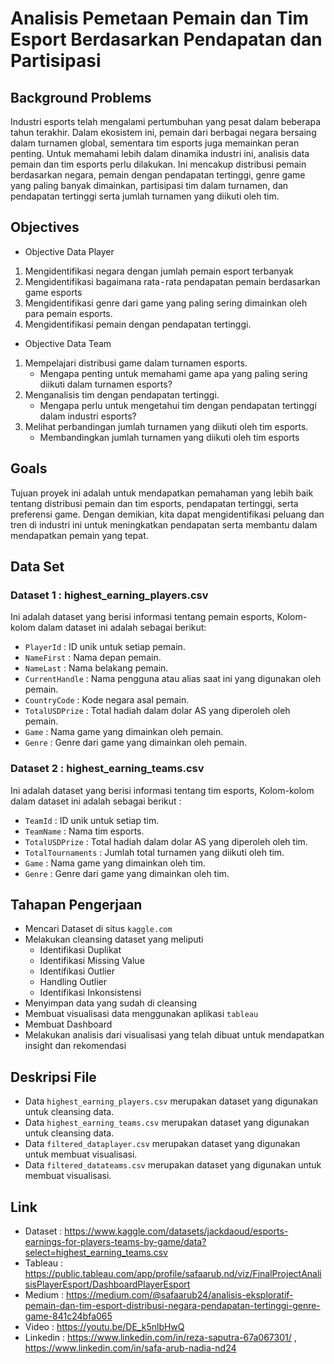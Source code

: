 # Analisis Pemetaan Pemain dan Tim Esport Berdasarkan Pendapatan dan Partisipasi

## **Background Problems**
Industri esports telah mengalami pertumbuhan yang pesat dalam beberapa tahun terakhir. Dalam ekosistem ini, pemain dari berbagai negara bersaing dalam turnamen global, sementara tim esports juga memainkan peran penting. Untuk memahami lebih dalam dinamika industri ini, analisis data pemain dan tim esports perlu dilakukan. Ini mencakup distribusi pemain berdasarkan negara, pemain dengan pendapatan tertinggi, genre game yang paling banyak dimainkan, partisipasi tim dalam turnamen, dan pendapatan tertinggi serta jumlah turnamen yang diikuti oleh tim.


## **Objectives**
- Objective Data Player
1. Mengidentifikasi negara dengan jumlah pemain esport terbanyak
2. Mengidentifikasi bagaimana rata - rata pendapatan pemain berdasarkan game esports
3. Mengidentifikasi genre dari game yang paling sering dimainkan oleh para pemain esports.
4. Mengidentifikasi pemain dengan pendapatan tertinggi.

- Objective Data Team
1. Mempelajari distribusi game dalam turnamen esports.
   - Mengapa penting untuk memahami game apa yang paling sering diikuti dalam turnamen esports?
2. Menganalisis tim dengan pendapatan tertinggi.
   - Mengapa perlu untuk mengetahui tim dengan pendapatan tertinggi dalam industri esports?
3. Melihat perbandingan jumlah turnamen yang diikuti oleh tim esports.
   - Membandingkan jumlah turnamen yang diikuti oleh tim esports

## **Goals**
Tujuan proyek ini adalah untuk mendapatkan pemahaman yang lebih baik tentang distribusi pemain dan tim esports, pendapatan tertinggi, serta preferensi game. Dengan demikian, kita dapat mengidentifikasi peluang dan tren di industri ini untuk meningkatkan pendapatan serta membantu dalam mendapatkan pemain yang tepat.

## **Data Set**
### Dataset 1 : highest_earning_players.csv
Ini adalah dataset yang berisi informasi tentang pemain esports, Kolom-kolom dalam dataset ini adalah sebagai berikut:

* `PlayerId` : ID unik untuk setiap pemain.
* `NameFirst` : Nama depan pemain.
* `NameLast` : Nama belakang pemain.
* `CurrentHandle` : Nama pengguna atau alias saat ini yang digunakan oleh pemain.
* `CountryCode` : Kode negara asal pemain.
* `TotalUSDPrize` : Total hadiah dalam dolar AS yang diperoleh oleh pemain.
* `Game` : Nama game yang dimainkan oleh pemain.
* `Genre` : Genre dari game yang dimainkan oleh pemain.

### Dataset 2 : highest_earning_teams.csv
Ini adalah dataset yang berisi informasi tentang tim esports, Kolom-kolom dalam dataset ini adalah sebagai berikut :

* `TeamId` : ID unik untuk setiap tim.
* `TeamName` : Nama tim esports.
* `TotalUSDPrize` : Total hadiah dalam dolar AS yang diperoleh oleh tim.
* `TotalTournaments` : Jumlah total turnamen yang diikuti oleh tim.
* `Game` : Nama game yang dimainkan oleh tim.
* `Genre` : Genre dari game yang dimainkan oleh tim.

## **Tahapan Pengerjaan**
* Mencari Dataset di situs `kaggle.com`
* Melakukan cleansing dataset yang meliputi
  - Identifikasi Duplikat
  - Identifikasi Missing Value
  - Identifikasi Outlier
  - Handling Outlier
  - Identifikasi Inkonsistensi
* Menyimpan data yang sudah di cleansing
* Membuat visualisasi data menggunakan aplikasi `tableau`
* Membuat Dashboard
* Melakukan analisis dari visualisasi yang telah dibuat untuk mendapatkan insight dan rekomendasi

## **Deskripsi File**
* Data `highest_earning_players.csv` merupakan dataset yang digunakan untuk cleansing data.
* Data `highest_earning_teams.csv` merupakan dataset yang digunakan untuk cleansing data.
* Data `filtered_dataplayer.csv` merupakan dataset yang digunakan untuk membuat visualisasi.
* Data `filtered_datateams.csv` merupakan dataset yang digunakan untuk membuat visualisasi.
  
## **Link**
* Dataset : https://www.kaggle.com/datasets/jackdaoud/esports-earnings-for-players-teams-by-game/data?select=highest_earning_teams.csv
* Tableau : https://public.tableau.com/app/profile/safaarub.nd/viz/FinalProjectAnalisisPlayerEsport/DashboardPlayerEsport
* Medium : https://medium.com/@safaarub24/analisis-eksploratif-pemain-dan-tim-esport-distribusi-negara-pendapatan-tertinggi-genre-game-841c24bfa065
* Video : https://youtu.be/DE_k5nlbHwQ
* Linkedin : https://www.linkedin.com/in/reza-saputra-67a067301/ , https://www.linkedin.com/in/safa-arub-nadia-nd24


